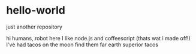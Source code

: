 # hello-world

just another repository

 hi humans,
    robot here I like node.js and coffeescript (thats wat i made off!)
    I've had tacos on the moon find them far earth superior tacos
